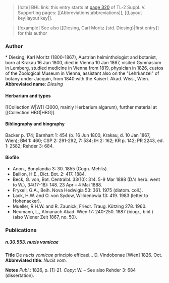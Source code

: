 > [!cite] BHL link: this entry starts at [page 320](https://www.biodiversitylibrary.org/page/33259366) of TL-2 Suppl. V.
> Supporting pages: [[Abbreviations|abbreviations]], [[Layout key|layout key]].

> [!example] See also [[Diesing, Carl Moritz {std. Diesing}|first entry]] for this author

### Author

\* Diesing, Karl Moritz (1800-1867), Austrian helminthologist and botanist, born at Krakau 16 Jun 1800, died in Vienna 10 Jan 1867, visited Gymnasium in Lemberg, studied medicine in Vienna from 1819, physician in 1826, custos of the Zoological Museum in Vienna, assistant also on the "Lehrkanzel" of botany under Jacquin, from 1840 with the Kaiserl. Akad. Wiss., Wien. 
**Abbreviated name**: *Diesing*

#### Herbarium and types

[[Collection W|W]] (3000, mainly Herbarium algarum), further material at [[Collection HBG|HBG]].

#### Bibliography and biography

Backer p. 174; Barnhart 1: 454 (b. 16 Jun 1800, Krakau, d. 10 Jan 1867, Wien); BM 1: 460; CSP 2: 291-292, 7: 534; IH 2: 162; KR p. 142; PR 2243, ed. 1: 2582; Rehder 3: 684.

#### Biofile

- Anon., Bonplandia 3: 30. 1855 (Cogn. Mehlis).
- Baillon, H.E., Dict. Bot. 2: 417. 1884.
- Beck, G. von, Bot. Centralbl. 33(10): 314. 5-9 Mar 1888 (D.'s herb. went to W.), 34(17-18): 148. 23 Apr – 4 Mai 1888.
- Fryxell, G.A., Beih. Nova Hedwigia 53: 361. 1975 (diatom. coll.).
- Lack, H.W. and O. von Sydow, Willdenowia 13: 419. 1983 (letter to Hohenacker).
- Mueller, R.H.W. and R. Zaunick, Friedr. Traug. Kützing 278. 1960.
- Neumann, L., Almanach Akad. Wien 17: 240-250. 1887 (biogr., bibl.) (also Wiener Zeit 1867, no. 50).

### Publications

##### n.30.553. nucis vomicae

**Title**
De *nucis vomicae* principio efficaei... D. Vindobonae \[Wien\] 1826. Oct.
**Abbreviated title**: *Nucis vom.*

**Notes**
*Publ*.: 1826, p. \[1\]-21. *Copy*: W. – See also Rehder 3: 684 (dissertation).

